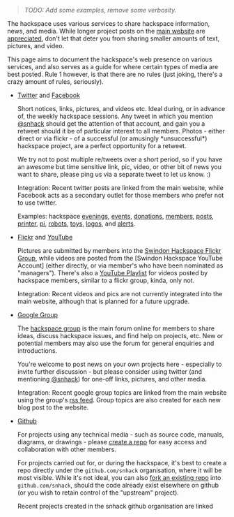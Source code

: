 > *TODO: Add some examples, remove some verbosity.*

The hackspace uses various services to share hackspace information, news, and media.  While longer project posts on the [main website][Swindon Hackspace] are [appreciated](Contributing), don't let that deter you from sharing smaller amounts of text, pictures, and video.

This page aims to document the hackspace's web presence on various services, and also serves as a guide for where certain types of media are best posted.  Rule 1 however, is that there are no rules (just joking, there's a crazy amount of rules, seriously).


- [Twitter] and [Facebook]

    Short notices, links, pictures, and videos etc. Ideal during, or in advance of, the weekly hackspace sessions.  Any tweet in which you mention [@snhack] should get the attention of that account, and gain you a retweet should it be of particular interest to all members.  Photos - either direct or via flickr - of a successful (or amusingly \*unsuccessful\*) hackspace project, are a perfect opportunity for a retweet.

    We try not to post multiple re/tweets over a short period, so if you have an awesome but time sensitive link, pic, video, or other bit of news you want to share, please ping us via a separate tweet to let us know. :)

    Integration: Recent twitter posts are linked from the main website, while Facebook acts as a secondary outlet for those members who prefer not to use twitter.

    Examples: hackspace [evenings], [events], [donations], [members], [posts], [printer], [pi], [robots], [toys], [logos], and [alerts].


- [Flickr] and [YouTube]

    Pictures are submitted by members into the [Swindon Hackspace Flickr Group][Flickr], while videos are posted from the [Swindon Hackspace YouTube Account] (either directly, or via member's who have been nominated as "managers").  There's also a [YouTube Playlist] for videos posted by hackspace members, similar to a flickr group, kinda, only not.

    Integration: Recent videos and pics are not currently integrated into the main website, although that is planned for a future upgrade.

    <!-- Please add some awesome examples here -->


- [Google Group]

    The [hackspace group][Google Group] is the main forum online for members to share ideas, discuss hackspace issues, and find help on projects, etc.  New or potential members may also use the forum for general enquiries and introductions.

    You're welcome to post news on your own projects here - especially to invite further discussion - but please consider using twitter (and mentioning [@snhack]) for one-off links, pictures, and other media.

    Integration: Recent google group topics are linked from the main website using the group's [rss feed][group rss].  Group topics are also created for each new blog post to the website.

    <!-- Please add some awesome examples here -->


- [Github]

    For projects using any technical media - such as source code, manuals, diagrams, or drawings - please  [create a repo] for easy access and collaboration with other members.

    For projects carried out for, or during the hackspace, it's best to create a repo directly under the `github.com/snhack` organisation, where it will be most visible.  While it's not ideal, you can also [fork an existing repo][Fork a Repo] into `github.com/snhack`, should the code already exist elsewhere on github (or you wish to retain control of the "upstream" project).

    Recent projects created in the snhack github organisation are linked 

    <!-- Please add some awesome examples here -->





[Swindon Hackspace]: http://swindon.hackspace.org.uk/
[Google Group]: http://groups.google.com/group/swindon-hackspace
[Twitter]: http://twitter.com/snhack
[@snhack]: http://twitter.com/snhack
[YouTube]: http://www.youtube.com/user/snhackspace
[YouTube Playlist]: https://www.youtube.com/playlist?list=PLYuoVOMOzIhpehXWllA0vdYpHrcD5ouTd
[Flickr]: https://www.flickr.com/groups/swindon-hackspace/
[Facebook]: https://www.facebook.com/swindon.hackspace
[Github]: https://github.com/snhack
[group rss]: https://groups.google.com/forum/feed/swindon-hackspace/topics/rss_v2_0.xml


[Create a Repo]: https://help.github.com/articles/create-a-repo
[Fork a Repo]: https://help.github.com/articles/fork-a-repo

[evenings]: https://twitter.com/gyrobotuk/status/389492739483500544
[donations]: https://twitter.com/AstroFraggle/status/453962547725864961
[posts]: https://twitter.com/snhack/status/394046443981246464
[events]: https://twitter.com/gyrobotuk/status/447351370396753920
[members]: https://twitter.com/MyMiniFactory/status/449238435631362049
[printer]: https://twitter.com/snhack/status/412213930023739392
[logos]: https://twitter.com/snhack/status/410871627225006080
[robots]: https://twitter.com/snhack/status/411526964806426624
[alerts]: https://twitter.com/snhack/status/418086658261934080
[toys]: https://twitter.com/snhack/status/418843921343852544
[pi]: https://twitter.com/snhack/status/433689378087796736
